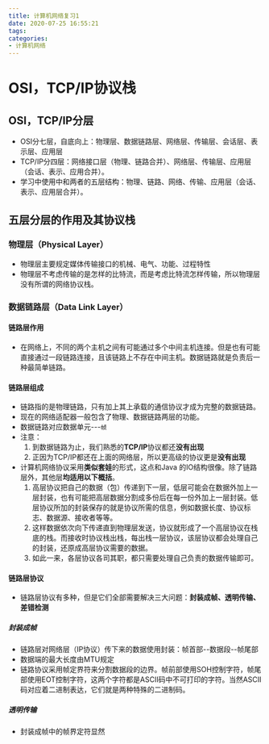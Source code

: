 ```yaml
---
title: 计算机网络复习1
date: 2020-07-25 16:55:21
tags:
categories:
- 计算机网络
---
```


# OSI，TCP/IP协议栈

## OSI，TCP/IP分层

<!-- more -->

+ OSI分七层，自底向上：物理层、数据链路层、网络层、传输层、会话层、表示层、应用层
+ TCP/IP分四层：网络接口层（物理、链路合并）、网络层、传输层、应用层（会话、表示、应用合并）。
+ 学习中使用中和两者的五层结构：物理、链路、网络、传输、应用层（会话、表示、应用层合并）。

## 五层分层的作用及其协议栈

### 物理层（Physical Layer）

+ 物理层主要规定媒体传输接口的机械、电气、功能、过程特性
+ 物理层不考虑传输的是怎样的比特流，而是考虑比特流怎样传输，所以物理层没有所谓的网络协议栈。

### 数据链路层（Data Link Layer）

#### 链路层作用

+ 在网络上，不同的两个主机之间有可能通过多个中间主机连接。但是也有可能直接通过一段链路连接，且该链路上不存在中间主机。数据链路就是负责后一种最简单链路。

#### 链路层组成

+ 链路指的是物理链路，只有加上其上承载的通信协议才成为完整的数据链路。
+ 现在的网络适配器一般包含了物理、数据链路两层的功能。
+ 数据链路对应数据单元---`帧`
+ 注意：
  1. 到数据链路为止，我们熟悉的**TCP/IP**协议都还**没有出现**
  2. 正因为TCP/IP都还在上面的网络层，所以更高级的协议更是**没有出现**
+ 计算机网络协议采用**类似套娃**的形式，这点和Java 的IO结构很像。除了链路层外，其他层**均适用以下概括**。
  1. 高层协议把自己的数据（包）传递到下一层，低层可能会在数据外加上一层封装，也有可能把高层数据分割成多份后在每一份外加上一层封装。低层协议所加的封装保存的就是协议所需的信息，例如数据长度、协议标志、数据源、接收者等等。
  2. 这样数据依次向下传递直到物理层发送，协议就形成了一个高层协议在栈底的栈。而接收时协议栈出栈，每出栈一层协议，该层协议都会处理自己的封装，还原成高层协议需要的数据。
  3. 如此一来，各层协议各司其职，都只需要处理自己负责的数据传输即可。

#### 链路层协议

+ 链路层协议有多种，但是它们全部需要解决三大问题：**封装成帧、透明传输、差错检测**

##### 封装成帧

+ 链路层对网络层（IP协议）传下来的数据使用封装：帧首部--数据段--帧尾部
+ 数据端的最大长度由MTU规定
+ 链路协议采用帧定界符来分割数据段的边界。帧前部使用SOH控制字符，帧尾部使用EOT控制字符，这两个字符都是ASCII码中不可打印的字符。当然ASCII码对应着二进制表达，它们就是两种特殊的二进制码。

##### 透明传输

+ 封装成帧中的帧界定符显然